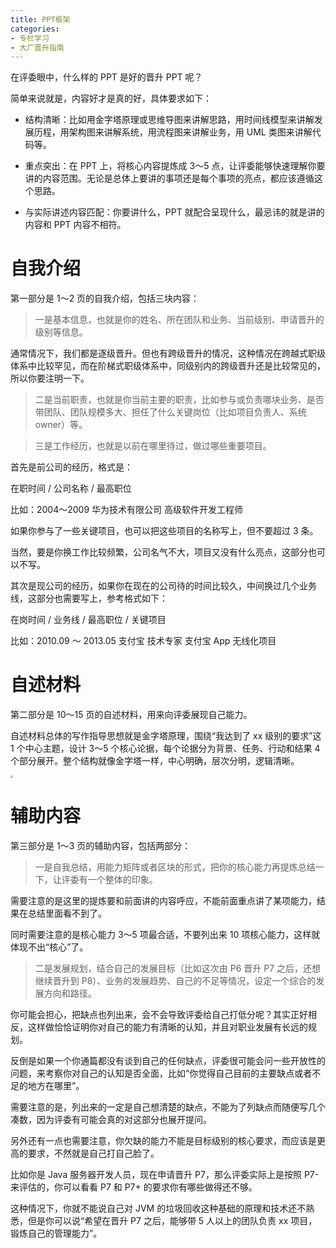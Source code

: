 ```yaml
---
title: PPT框架
categories: 
- 专栏学习
- 大厂晋升指南
---
```


在评委眼中，什么样的 PPT 是好的晋升 PPT 呢？

简单来说就是，内容好才是真的好，具体要求如下：

* 结构清晰：比如用金字塔原理或思维导图来讲解思路，用时间线模型来讲解发展历程，用架构图来讲解系统，用流程图来讲解业务，用 UML 类图来讲解代码等。

* 重点突出：在 PPT 上，将核心内容提炼成 3～5 点，让评委能够快速理解你要讲的内容范围。无论是总体上要讲的事项还是每个事项的亮点，都应该遵循这个思路。

* 与实际讲述内容匹配：你要讲什么，PPT 就配合呈现什么，最忌讳的就是讲的内容和 PPT 内容不相符。 

# 自我介绍

第一部分是 1～2 页的自我介绍，包括三块内容：

> 一是基本信息，也就是你的姓名、所在团队和业务、当前级别、申请晋升的级别等信息。

通常情况下，我们都是逐级晋升。但也有跨级晋升的情况，这种情况在跨越式职级体系中比较罕见，而在阶梯式职级体系中，同级别内的跨级晋升还是比较常见的，所以你要注明一下。

> 二是当前职责，也就是你当前主要的职责，比如参与或负责哪块业务、是否带团队、团队规模多大、担任了什么关键岗位（比如项目负责人、系统 owner）等。

> 三是工作经历，也就是以前在哪里待过，做过哪些重要项目。

首先是前公司的经历，格式是：

在职时间 / 公司名称 / 最高职位

比如：2004～2009 华为技术有限公司 高级软件开发工程师

如果你参与了一些关键项目，也可以把这些项目的名称写上，但不要超过 3 条。

当然，要是你换工作比较频繁，公司名气不大，项目又没有什么亮点，这部分也可以不写。

其次是现公司的经历，如果你在现在的公司待的时间比较久，中间换过几个业务线，这部分也需要写上，参考格式如下：

在岗时间 / 业务线 / 最高职位 / 关键项目

比如：2010.09 ～ 2013.05 支付宝 技术专家 支付宝 App 无线化项目

# 自述材料

第二部分是 10～15 页的自述材料，用来向评委展现自己能力。

自述材料总体的写作指导思想就是金字塔原理，围绕“我达到了 xx 级别的要求”这 1 个中心主题，设计 3～5 个核心论据，每个论据分为背景、任务、行动和结果 4 个部分展开。整个结构就像金字塔一样，中心明确，层次分明，逻辑清晰。

<img src="https://img-blog.csdnimg.cn/6844342627cc42fb90ff4923917d57de.png" style="zoom:25%;" />

# 辅助内容

第三部分是 1～3 页的辅助内容，包括两部分：

> 一是自我总结，用能力矩阵或者区块的形式，把你的核心能力再提炼总结一下，让评委有一个整体的印象。

需要注意的是这里的提炼要和前面讲的内容呼应，不能前面重点讲了某项能力，结果在总结里面看不到了。

同时需要注意的是核心能力 3～5 项最合适，不要列出来 10 项核心能力，这样就体现不出“核心”了。

> 二是发展规划，结合自己的发展目标（比如这次由 P6 晋升 P7 之后，还想继续晋升到 P8）、业务的发展趋势、自己的不足等情况，设定一个综合的发展方向和路径。

你可能会担心，把缺点也列出来，会不会导致评委给自己打低分呢？其实正好相反，这样做恰恰证明你对自己的能力有清晰的认知，并且对职业发展有长远的规划。

反倒是如果一个你通篇都没有谈到自己的任何缺点，评委很可能会问一些开放性的问题，来考察你对自己的认知是否全面，比如“你觉得自己目前的主要缺点或者不足的地方在哪里”。

需要注意的是，列出来的一定是自己想清楚的缺点，不能为了列缺点而随便写几个凑数，因为评委有可能会真的对这部分也展开提问。

另外还有一点也需要注意，你欠缺的能力不能是目标级别的核心要求，而应该是更高的要求，不然就是自己打自己脸了。

比如你是 Java 服务器开发人员，现在申请晋升 P7，那么评委实际上是按照 P7- 来评估的，你可以看看 P7 和 P7+ 的要求你有哪些做得还不够。

这种情况下，你就不能说自己对 JVM 的垃圾回收这种基础的原理和技术还不熟悉，但是你可以说“希望在晋升 P7 之后，能够带 5 人以上的团队负责 xx 项目，锻炼自己的管理能力”。 